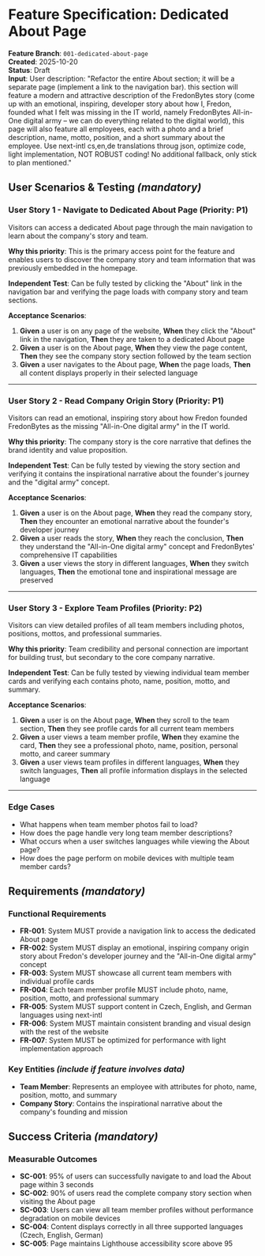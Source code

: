 # Feature Specification: Dedicated About Page

**Feature Branch**: `001-dedicated-about-page`  
**Created**: 2025-10-20  
**Status**: Draft  
**Input**: User description: "Refactor the entire About section; it will be a separate page (implement a link to the navigation bar). this section will feature a modern and attractive description of the FredonBytes story (come up with an emotional, inspiring, developer story about how I, Fredon, founded what I felt was missing in the IT world, namely FredonBytes All-in-One digital army – we can do everything related to the digital world), this page will also feature all employees, each with a photo and a brief description, name, motto, position, and a short summary about the employee. Use next-intl cs,en,de translations throug json, optimize code, light implementation, NOT ROBUST coding! No additional fallback, only stick to plan mentioned."

## User Scenarios & Testing *(mandatory)*

### User Story 1 - Navigate to Dedicated About Page (Priority: P1)

Visitors can access a dedicated About page through the main navigation to learn about the company's story and team.

**Why this priority**: This is the primary access point for the feature and enables users to discover the company story and team information that was previously embedded in the homepage.

**Independent Test**: Can be fully tested by clicking the "About" link in the navigation bar and verifying the page loads with company story and team sections.

**Acceptance Scenarios**:

1. **Given** a user is on any page of the website, **When** they click the "About" link in the navigation, **Then** they are taken to a dedicated About page
2. **Given** a user is on the About page, **When** they view the page content, **Then** they see the company story section followed by the team section
3. **Given** a user navigates to the About page, **When** the page loads, **Then** all content displays properly in their selected language

---

### User Story 2 - Read Company Origin Story (Priority: P1)

Visitors can read an emotional, inspiring story about how Fredon founded FredonBytes as the missing "All-in-One digital army" in the IT world.

**Why this priority**: The company story is the core narrative that defines the brand identity and value proposition.

**Independent Test**: Can be fully tested by viewing the story section and verifying it contains the inspirational narrative about the founder's journey and the "digital army" concept.

**Acceptance Scenarios**:

1. **Given** a user is on the About page, **When** they read the company story, **Then** they encounter an emotional narrative about the founder's developer journey
2. **Given** a user reads the story, **When** they reach the conclusion, **Then** they understand the "All-in-One digital army" concept and FredonBytes' comprehensive IT capabilities
3. **Given** a user views the story in different languages, **When** they switch languages, **Then** the emotional tone and inspirational message are preserved

---

### User Story 3 - Explore Team Profiles (Priority: P2)

Visitors can view detailed profiles of all team members including photos, positions, mottos, and professional summaries.

**Why this priority**: Team credibility and personal connection are important for building trust, but secondary to the core company narrative.

**Independent Test**: Can be fully tested by viewing individual team member cards and verifying each contains photo, name, position, motto, and summary.

**Acceptance Scenarios**:

1. **Given** a user is on the About page, **When** they scroll to the team section, **Then** they see profile cards for all current team members
2. **Given** a user views a team member profile, **When** they examine the card, **Then** they see a professional photo, name, position, personal motto, and career summary
3. **Given** a user views team profiles in different languages, **When** they switch languages, **Then** all profile information displays in the selected language

---

### Edge Cases

- What happens when team member photos fail to load?
- How does the page handle very long team member descriptions?
- What occurs when a user switches languages while viewing the About page?
- How does the page perform on mobile devices with multiple team member cards?

## Requirements *(mandatory)*

### Functional Requirements

- **FR-001**: System MUST provide a navigation link to access the dedicated About page
- **FR-002**: System MUST display an emotional, inspiring company origin story about Fredon's developer journey and the "All-in-One digital army" concept
- **FR-003**: System MUST showcase all current team members with individual profile cards
- **FR-004**: Each team member profile MUST include photo, name, position, motto, and professional summary
- **FR-005**: System MUST support content in Czech, English, and German languages using next-intl
- **FR-006**: System MUST maintain consistent branding and visual design with the rest of the website
- **FR-007**: System MUST be optimized for performance with light implementation approach

### Key Entities *(include if feature involves data)*

- **Team Member**: Represents an employee with attributes for photo, name, position, motto, and summary
- **Company Story**: Contains the inspirational narrative about the company's founding and mission

## Success Criteria *(mandatory)*

### Measurable Outcomes

- **SC-001**: 95% of users can successfully navigate to and load the About page within 3 seconds
- **SC-002**: 90% of users read the complete company story section when visiting the About page
- **SC-003**: Users can view all team member profiles without performance degradation on mobile devices
- **SC-004**: Content displays correctly in all three supported languages (Czech, English, German)
- **SC-005**: Page maintains Lighthouse accessibility score above 95